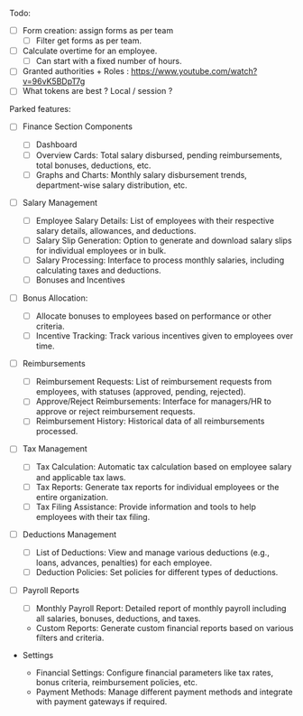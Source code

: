 Todo:
- [ ] Form creation: assign forms as per team
  - [ ] Filter get forms as per team. 
- [ ] Calculate overtime for an employee.
  - [ ] Can start with a fixed number of hours.
- [ ] Granted authorities + Roles : https://www.youtube.com/watch?v=96vK5BDpT7g
- [ ] What tokens are best ? Local / session ?

Parked features:

- [ ] Finance Section Components 
    - [ ] Dashboard
    - [ ] Overview Cards: Total salary disbursed, pending reimbursements, total bonuses, deductions, etc.
    - [ ] Graphs and Charts: Monthly salary disbursement trends, department-wise salary distribution, etc.

- [ ]  Salary Management

    - [ ] Employee Salary Details: List of employees with their respective salary details, allowances, and deductions.
    - [ ] Salary Slip Generation: Option to generate and download salary slips for individual employees or in bulk.
    - [ ] Salary Processing: Interface to process monthly salaries, including calculating taxes and deductions.
    - [ ] Bonuses and Incentives

- [ ]  Bonus Allocation:
    - [ ] Allocate bonuses to employees based on performance or other criteria.
    - [ ] Incentive Tracking: Track various incentives given to employees over time.
  
- [ ]  Reimbursements

    - [ ] Reimbursement Requests: List of reimbursement requests from employees, with statuses (approved, pending, rejected).
    - [ ] Approve/Reject Reimbursements: Interface for managers/HR to approve or reject reimbursement requests.
    - [ ] Reimbursement History: Historical data of all reimbursements processed.

- [ ]  Tax Management

    - [ ] Tax Calculation: Automatic tax calculation based on employee salary and applicable tax laws.
    - [ ] Tax Reports: Generate tax reports for individual employees or the entire organization.
    - [ ] Tax Filing Assistance: Provide information and tools to help employees with their tax filing.

- [ ]  Deductions Management

    - [ ] List of Deductions: View and manage various deductions (e.g., loans, advances, penalties) for each employee.
    - [ ] Deduction Policies: Set policies for different types of deductions.

- [ ]  Payroll Reports

    - [ ] Monthly Payroll Report: Detailed report of monthly payroll including all salaries, bonuses, deductions, and taxes.

    - Custom Reports: Generate custom financial reports based on various filters and criteria.

- Settings

    - Financial Settings: Configure financial parameters like tax rates, bonus criteria, reimbursement policies, etc.
    - Payment Methods: Manage different payment methods and integrate with payment gateways if required.